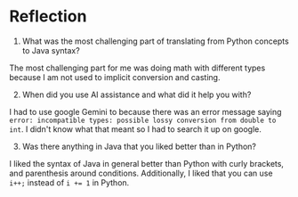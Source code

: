 # Reflection

1. What was the most challenging part of translating from Python concepts to Java syntax?

The most challenging part for me was doing math with different types because I am not used to implicit conversion and casting.

2. When did you use AI assistance and what did it help you with?

I had to use google Gemini to because there was an error message saying `error: incompatible types: possible lossy conversion from double to int`. I didn't know what that meant so I had to search it up on google.

3. Was there anything in Java that you liked better than in Python?

I liked the syntax of Java in general better than Python with curly brackets, and parenthesis around conditions. Additionally, I liked that you can use `i++;` instead of `i += 1` in Python.